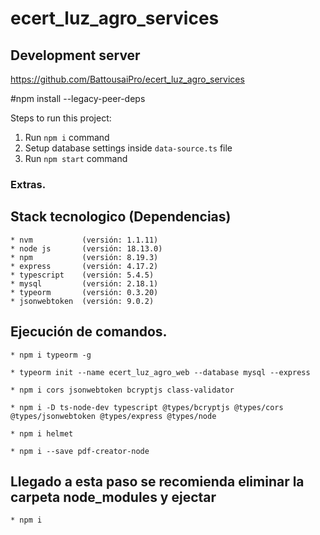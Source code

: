 # ecert_luz_agro_services

## Development server

https://github.com/BattousaiPro/ecert_luz_agro_services

#npm install --legacy-peer-deps

Steps to run this project:

1. Run `npm i` command
2. Setup database settings inside `data-source.ts` file
3. Run `npm start` command

### Extras.

## Stack tecnologico (Dependencias)
    * nvm           (versión: 1.1.11)
    * node js       (versión: 18.13.0)
    * npm           (versión: 8.19.3)    
    * express       (versión: 4.17.2)
    * typescript    (versión: 5.4.5)
    * mysql         (versión: 2.18.1)
    * typeorm       (versión: 0.3.20)
    * jsonwebtoken  (versión: 9.0.2)

## Ejecución de comandos.

    * npm i typeorm -g

    * typeorm init --name ecert_luz_agro_web --database mysql --express

    * npm i cors jsonwebtoken bcryptjs class-validator

    * npm i -D ts-node-dev typescript @types/bcryptjs @types/cors @types/jsonwebtoken @types/express @types/node
    
    * npm i helmet

    * npm i --save pdf-creator-node


## Llegado a esta paso se recomienda eliminar la carpeta node_modules y ejectar
    * npm i
